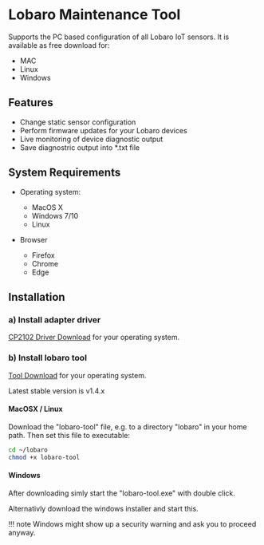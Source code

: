 # Lobaro Maintenance Tool

Supports the PC based configuration of all Lobaro IoT sensors. It is available as free download for:

* MAC
* Linux
* Windows

## Features

* Change static sensor configuration
* Perform firmware updates for your Lobaro devices
* Live monitoring of device diagnostic output
* Save diagnostric output into *.txt file

## System Requirements

* Operating system:
    * MacOS X
    * Windows 7/10
    * Linux
    
* Browser
    * Firefox
    * Chrome
    * Edge
       
    
## Installation

### a) Install adapter driver
[CP2102 Driver Download](https://www.silabs.com/products/development-tools/software/usb-to-uart-bridge-vcp-drivers) for your operating system.


### b) Install lobaro tool

[Tool Download](https://files.lobaro.com/index.php/s/jJULuRooWzLnYO9) for your operating system.

Latest stable version is v1.4.x

#### MacOSX / Linux
Download the "lobaro-tool" file, e.g. to a directory "lobaro" in your home path. Then set this file to executable:
```Bash
cd ~/lobaro
chmod +x lobaro-tool
```
#### Windows
After downloading simly start the "lobaro-tool.exe" with double click. 

Alternativly download the windows installer and start this.

!!! note
    Windows might show up a security warning and ask you to proceed anyway.





